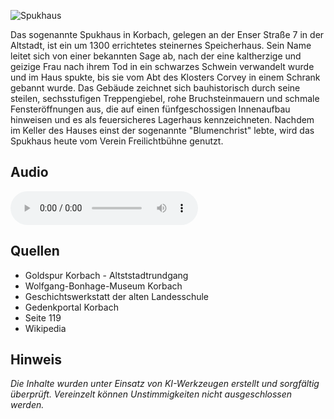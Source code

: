 ![Spukhaus](./images/korbach/p8.jpg)

Das sogenannte Spukhaus in Korbach, gelegen an der Enser Straße 7 in der Altstadt, ist ein um 1300 errichtetes steinernes Speicherhaus. Sein Name leitet sich von einer bekannten Sage ab, nach der eine kaltherzige und geizige Frau nach ihrem Tod in ein schwarzes Schwein verwandelt wurde und im Haus spukte, bis sie vom Abt des Klosters Corvey in einem Schrank gebannt wurde. Das Gebäude zeichnet sich bauhistorisch durch seine steilen, sechsstufigen Treppengiebel, rohe Bruchsteinmauern und schmale Fensteröffnungen aus, die auf einen fünfgeschossigen Innenaufbau hinweisen und es als feuersicheres Lagerhaus kennzeichneten. Nachdem im Keller des Hauses einst der sogenannte "Blumenchrist" lebte, wird das Spukhaus heute vom Verein Freilichtbühne genutzt.

## Audio

<audio controls class="full-width-audio">
  <source src="locales/korbach/de/p8.mp3" type="audio/mpeg">
  Dein Browser unterstützt kein Audioelement.
</audio>

## Quellen

- Goldspur Korbach - Altststadtrundgang
- Wolfgang-Bonhage-Museum Korbach
- Geschichtswerkstatt der alten Landesschule
- Gedenkportal Korbach
- Seite 119
- Wikipedia

## Hinweis

_Die Inhalte wurden unter Einsatz von KI-Werkzeugen erstellt und sorgfältig überprüft. Vereinzelt können Unstimmigkeiten nicht ausgeschlossen werden._